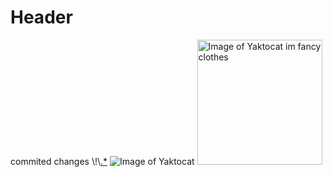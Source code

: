 # Header

commited changes 
\\!\\[.*](.*)
![Image of Yaktocat](https://octodex.github.com/images/yaktocat.png)
<img alt="Image of Yaktocat im fancy clothes" src=https://octodex.github.com/images/yaktocat.png width=200>

